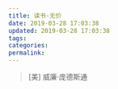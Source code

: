 ```yaml
---
title: 读书·无价
date: 2019-03-28 17:03:38
updated: 2019-03-28 17:03:38
tags:
categories:
permalink:
---
```


> [美] 威廉·庞德斯通